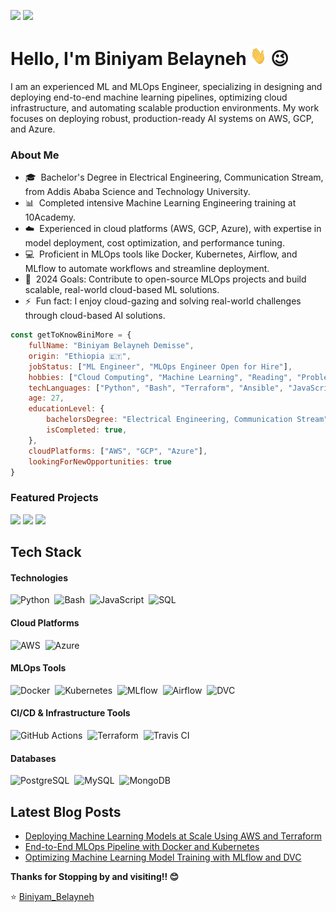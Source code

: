 <p>
   <img src="https://komarev.com/ghpvc/?username=benbel376"/>
   <img src="https://img.shields.io/badge/Biniyam%20Belayneh-is%20Available%20for%20Remote%20Work-greenyellow" />
</p>

<h1>Hello, I'm Biniyam Belayneh <img src="https://raw.githubusercontent.com/ABSphreak/ABSphreak/master/gifs/Hi.gif" width="25px" height="30px"> 😉</h1>

I am an experienced ML and MLOps Engineer, specializing in designing and deploying end-to-end machine learning pipelines, optimizing cloud infrastructure, and automating scalable production environments. My work focuses on deploying robust, production-ready AI systems on AWS, GCP, and Azure.

### About Me 
- 🎓 &nbsp;Bachelor's Degree in Electrical Engineering, Communication Stream, from Addis Ababa Science and Technology University.
- 📊 &nbsp;Completed intensive Machine Learning Engineering training at 10Academy.
- ☁️ &nbsp;Experienced in cloud platforms (AWS, GCP, Azure), with expertise in model deployment, cost optimization, and performance tuning.
- 💻 &nbsp;Proficient in MLOps tools like Docker, Kubernetes, Airflow, and MLflow to automate workflows and streamline deployment.
- 🥅 &nbsp;2024 Goals: Contribute to open-source MLOps projects and build scalable, real-world cloud-based ML solutions.
- ⚡ &nbsp;Fun fact: I enjoy cloud-gazing and solving real-world challenges through cloud-based AI solutions.

```javascript
const getToKnowBiniMore = {
    fullName: "Biniyam Belayneh Demisse",
    origin: "Ethiopia 🇪🇹",
    jobStatus: ["ML Engineer", "MLOps Engineer Open for Hire"],
    hobbies: ["Cloud Computing", "Machine Learning", "Reading", "Problem Solving"],
    techLanguages: ["Python", "Bash", "Terraform", "Ansible", "JavaScript", "SQL"],
    age: 27,
    educationLevel: {
        bachelorsDegree: "Electrical Engineering, Communication Stream",
        isCompleted: true,
    },
    cloudPlatforms: ["AWS", "GCP", "Azure"],
    lookingForNewOpportunities: true
}
```

### Featured Projects
<p align="left"> <a href="https://github.com/benbel376/MLOps_Pipeline_Project"><img width="282" src="https://denvercoder1-github-readme-stats.vercel.app/api/pin/?username=benbel376&repo=MLOps_Pipeline_Project"></a> <a href="https://github.com/benbel376/Cloud_ML_Model_Deployment"><img width="282" src="https://denvercoder1-github-readme-stats.vercel.app/api/pin/?username=benbel376&repo=Cloud_ML_Model_Deployment"></a> <a href="https://github.com/benbel376/End_to_End_AWS_ML_Pipeline"><img width="282" src="https://denvercoder1-github-readme-stats.vercel.app/api/pin/?username=benbel376&repo=End_to_End_AWS_ML_Pipeline"></a> </p>

## Tech Stack
#### Technologies
![Python](https://img.shields.io/badge/-Python-fff?style=flat&logo=python)&nbsp;
![Bash](https://img.shields.io/badge/-Bash-fff?style=flat&logo=GNU%20Bash)&nbsp;
![JavaScript](https://img.shields.io/badge/-JavaScript-fff?style=flat&logo=javascript)&nbsp;
![SQL](https://img.shields.io/badge/-SQL-fff?style=flat&logo=MySQL)&nbsp;

#### Cloud Platforms
![AWS](https://img.shields.io/badge/-AWS-fff?style=flat&logo=Amazon%20AWS)&nbsp;
![Azure](https://img.shields.io/badge/-Microsoft%20Azure-fff?style=flat&logo=Microsoft%20Azure)&nbsp;

#### MLOps Tools
![Docker](https://img.shields.io/badge/-Docker-fff?style=flat&logo=Docker)&nbsp;
![Kubernetes](https://img.shields.io/badge/-Kubernetes-fff?style=flat&logo=Kubernetes)&nbsp;
![MLflow](https://img.shields.io/badge/-MLflow-fff?style=flat&logo=MLflow)&nbsp;
![Airflow](https://img.shields.io/badge/-Airflow-fff?style=flat&logo=Airflow)&nbsp;
![DVC](https://img.shields.io/badge/-DVC-fff?style=flat&logo=DVC)&nbsp;

#### CI/CD & Infrastructure Tools
![GitHub Actions](https://img.shields.io/badge/-GitHub%20Actions-fff?style=flat&logo=GitHub%20Actions)&nbsp;
![Terraform](https://img.shields.io/badge/-Terraform-fff?style=flat&logo=Terraform)&nbsp;
![Travis CI](https://img.shields.io/badge/-Travis%20CI-fff?style=flat&logo=Travis%20CI)&nbsp;

#### Databases
![PostgreSQL](https://img.shields.io/badge/-PostgreSQL-fff?style=flat&logo=PostgreSQL)&nbsp;
![MySQL](https://img.shields.io/badge/-MySQL-fff?style=flat&logo=MySQL)&nbsp;
![MongoDB](https://img.shields.io/badge/-MongoDB-fff?style=flat&logo=MongoDB)&nbsp;

## Latest Blog Posts
<!-- BLOG-POST-LIST:START -->
- [Deploying Machine Learning Models at Scale Using AWS and Terraform](#)
- [End-to-End MLOps Pipeline with Docker and Kubernetes](#)
- [Optimizing Machine Learning Model Training with MLflow and DVC](#)
<!-- BLOG-POST-LIST:END -->

**Thanks for Stopping by and visiting!! 😊**

<p align="center">

⭐️ [Biniyam_Belayneh](https://github.com/benbel376)

</p>
